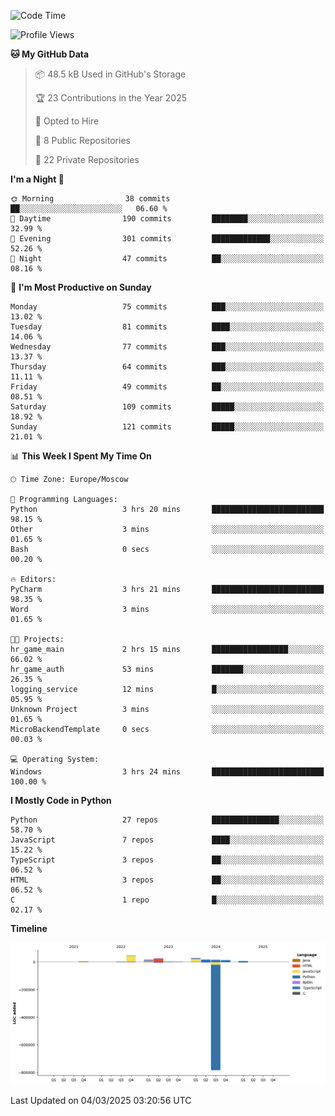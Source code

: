 <!--START_SECTION:waka-->
![Code Time](http://img.shields.io/badge/Code%20Time-613%20hrs%2046%20mins-blue)

![Profile Views](http://img.shields.io/badge/Profile%20Views-1-blue)

**🐱 My GitHub Data** 

> 📦 48.5 kB Used in GitHub's Storage 
 > 
> 🏆 23 Contributions in the Year 2025
 > 
> 💼 Opted to Hire
 > 
> 📜 8 Public Repositories 
 > 
> 🔑 22 Private Repositories 
 > 
**I'm a Night 🦉** 

```text
🌞 Morning                38 commits          ██░░░░░░░░░░░░░░░░░░░░░░░   06.60 % 
🌆 Daytime                190 commits         ████████░░░░░░░░░░░░░░░░░   32.99 % 
🌃 Evening                301 commits         █████████████░░░░░░░░░░░░   52.26 % 
🌙 Night                  47 commits          ██░░░░░░░░░░░░░░░░░░░░░░░   08.16 % 
```
📅 **I'm Most Productive on Sunday** 

```text
Monday                   75 commits          ███░░░░░░░░░░░░░░░░░░░░░░   13.02 % 
Tuesday                  81 commits          ████░░░░░░░░░░░░░░░░░░░░░   14.06 % 
Wednesday                77 commits          ███░░░░░░░░░░░░░░░░░░░░░░   13.37 % 
Thursday                 64 commits          ███░░░░░░░░░░░░░░░░░░░░░░   11.11 % 
Friday                   49 commits          ██░░░░░░░░░░░░░░░░░░░░░░░   08.51 % 
Saturday                 109 commits         █████░░░░░░░░░░░░░░░░░░░░   18.92 % 
Sunday                   121 commits         █████░░░░░░░░░░░░░░░░░░░░   21.01 % 
```


📊 **This Week I Spent My Time On** 

```text
🕑︎ Time Zone: Europe/Moscow

💬 Programming Languages: 
Python                   3 hrs 20 mins       █████████████████████████   98.15 % 
Other                    3 mins              ░░░░░░░░░░░░░░░░░░░░░░░░░   01.65 % 
Bash                     0 secs              ░░░░░░░░░░░░░░░░░░░░░░░░░   00.20 % 

🔥 Editors: 
PyCharm                  3 hrs 21 mins       █████████████████████████   98.35 % 
Word                     3 mins              ░░░░░░░░░░░░░░░░░░░░░░░░░   01.65 % 

🐱‍💻 Projects: 
hr_game_main             2 hrs 15 mins       █████████████████░░░░░░░░   66.02 % 
hr_game_auth             53 mins             ███████░░░░░░░░░░░░░░░░░░   26.35 % 
logging_service          12 mins             █░░░░░░░░░░░░░░░░░░░░░░░░   05.95 % 
Unknown Project          3 mins              ░░░░░░░░░░░░░░░░░░░░░░░░░   01.65 % 
MicroBackendTemplate     0 secs              ░░░░░░░░░░░░░░░░░░░░░░░░░   00.03 % 

💻 Operating System: 
Windows                  3 hrs 24 mins       █████████████████████████   100.00 % 
```

**I Mostly Code in Python** 

```text
Python                   27 repos            ███████████████░░░░░░░░░░   58.70 % 
JavaScript               7 repos             ████░░░░░░░░░░░░░░░░░░░░░   15.22 % 
TypeScript               3 repos             ██░░░░░░░░░░░░░░░░░░░░░░░   06.52 % 
HTML                     3 repos             ██░░░░░░░░░░░░░░░░░░░░░░░   06.52 % 
C                        1 repo              █░░░░░░░░░░░░░░░░░░░░░░░░   02.17 % 
```



**Timeline**

![Lines of Code chart](https://raw.githubusercontent.com/adlemx/adlemx/main/assets/bar_graph.png)


 Last Updated on 04/03/2025 03:20:56 UTC
<!--END_SECTION:waka-->
